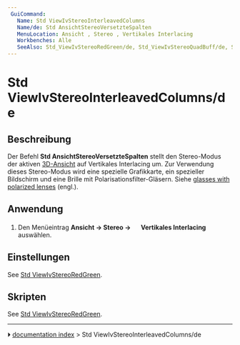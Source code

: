 ```yaml
---
 GuiCommand:
   Name: Std ViewIvStereoInterleavedColumns
   Name/de: Std AnsichtStereoVersetzteSpalten
   MenuLocation: Ansicht , Stereo , Vertikales Interlacing
   Workbenches: Alle
   SeeAlso: Std_ViewIvStereoRedGreen/de, Std_ViewIvStereoQuadBuff/de, Std_ViewIvStereoInterleavedRows/de, Std_ViewIvStereoOff/de
---
```


# Std ViewIvStereoInterleavedColumns/de



## Beschreibung

Der Befehl **Std AnsichtStereoVersetzteSpalten** stellt den Stereo-Modus der aktiven [3D-Ansicht](3D_view/de.md) auf Vertikales Interlacing um. Zur Verwendung dieses Stereo-Modus wird eine spezielle Grafikkarte, ein spezieller Bildschirm und eine Brille mit Polarisationsfilter-Gläsern. Siehe [glasses with polarized lenses](https://en.wikipedia.org/wiki/Polarized_3D_system) (engl.).



## Anwendung

1.  Den Menüeintrag **Ansicht → Stereo → <img src="images/Std_ViewIvStereoInterleavedColumns.svg" width=16px> Vertikales Interlacing** auswählen.



## Einstellungen

See [Std ViewIvStereoRedGreen](Std_ViewIvStereoRedGreen#Preferences.md).



## Skripten

See [Std ViewIvStereoRedGreen](Std_ViewIvStereoRedGreen#Scripting.md).



---
⏵ [documentation index](../README.md) > Std ViewIvStereoInterleavedColumns/de
